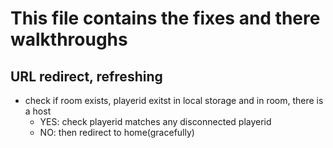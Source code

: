 # This file contains the fixes and there walkthroughs

## URL redirect, refreshing

- check if room exists, playerid exitst in local storage and in room, there is a host 
    - YES: check playerid matches any disconnected playerid 
    - NO: then redirect to home(gracefully)
